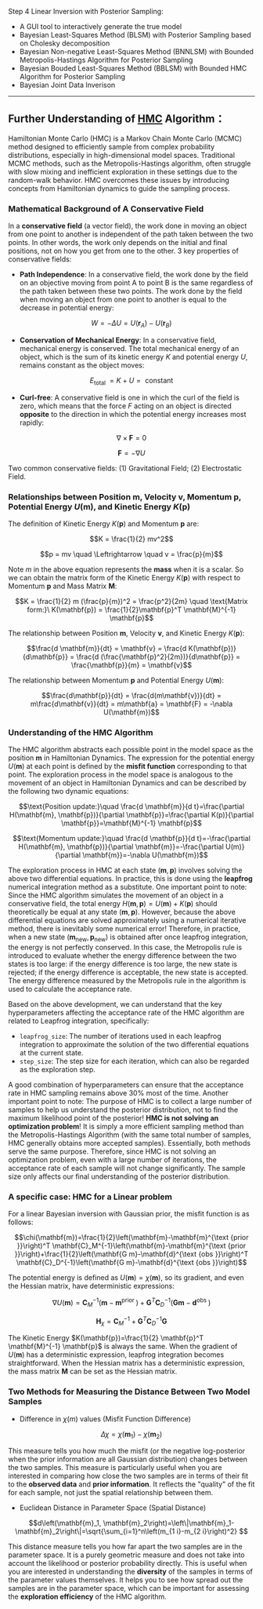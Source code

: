 Step 4 Linear Inversion with Posterior Sampling: 
- A GUI tool to interactively generate the true model
- Bayesian Least-Squares Method (BLSM) with Posterior Sampling based on Cholesky decomposition
- Bayesian Non-negative Least-Squares Method (BNNLSM) with Bounded Metropolis-Hastings Algorithm for Posterior Sampling
- Bayesian Bouded Least-Squares Method (BBLSM) with Bounded HMC Algorithm for Posterior Sampling
- Bayesian Joint Data Inverison 

---

## Further Understanding of [HMC](https://en.wikipedia.org/wiki/Hamiltonian_Monte_Carlo) Algorithm：

Hamiltonian Monte Carlo (HMC) is a Markov Chain Monte Carlo (MCMC) method designed to efficiently sample from complex probability distributions, especially in high-dimensional model spaces. Traditional MCMC methods, such as the Metropolis-Hastings algorithm, often struggle with slow mixing and inefficient exploration in these settings due to the random-walk behavior. HMC overcomes these issues by introducing concepts from Hamiltonian dynamics to guide the sampling process. 

### Mathematical Background of  A Conservative Field

In a **conservative field** (a vector field), the work done in moving an object from one point to another is independent of the path taken between the two points. In other words, the work only depends on the initial and final positions, not on how you get from one to the other. 3 key properties of conservative fields:

- **Path Independence**: In a conservative field, the work done by the field on an objective moving from point A to point B is the same regardless of the path taken between these two points. The work done by the field when moving an object from one point to another is equal to the decrease in potential energy:
```math
W=-\Delta U=U\left(\mathbf{r}_A\right)-U\left(\mathbf{r}_B\right)
```

- **Conservation of Mechanical Energy**: In a conservative field, mechanical energy is conserved. The total mechanical energy of an object, which is the sum of its kinetic energy $K$ and potential energy $U$, remains constant as the object moves:
```math
E_{\text {total }}=K+U=\text { constant }
```

- **Curl-free**: A conservative field is one in which the curl of the field is zero, which means that the force $`F`$ acting on an object is directed **opposite** to the direction in which the potential energy increases most rapidly:
```math
\nabla \times \mathbf{F}=0
```
```math
\mathbf{F}=-\nabla U
```

Two common conservative fields: (1) Gravitational Field;  (2) Electrostatic Field.

### Relationships between Position $\mathbf{m}$,  Velocity $\mathbf{v}$, Momentum $\mathbf{p}$, Potential Energy $U(\mathbf{m})$, and Kinetic Energy $K(\mathbf{p})$

The definition of Kinetic Energy $`K(\mathbf{p})`$ and Momentum $`\mathbf{p}`$ are:
```math
K = \frac{1}{2} mv^2
```
```math
p = mv \quad \Leftrightarrow \quad  v = \frac{p}{m}
```

Note $`m`$ in the above equation represents the **mass** when it is a scalar. So we can obtain the matrix form of the Kinetic Energy $`K(\mathbf{p})`$ with respect to Momentum $`\mathbf{p}`$ and Mass Matrix $`\mathbf{M}`$:
```math
K = \frac{1}{2} m (\frac{p}{m})^2 = \frac{p^2}{2m} \quad \text{Matrix form:}\ K(\mathbf{p}) = \frac{1}{2}\mathbf{p}^T \mathbf{M}^{-1} \mathbf{p}
```

The relationship between Position $`\mathbf{m}`$, Velocity $`\mathbf{v}`$, and Kinetic Energy $`K(\mathbf{p})`$:
```math
\frac{d \mathbf{m}}{dt} = \mathbf{v} = \frac{d K(\mathbf{p})}{d\mathbf{p}} = \frac{d (\frac{\mathbf{p}^2}{2m})}{d\mathbf{p}} = \frac{\mathbf{p}}{m} = \mathbf{v}
```

The relationship between Momentum $\mathbf{p}$ and Potential Energy $`U(\mathbf{m})`$:
```math
\frac{d\mathbf{p}}{dt} = \frac{d(m\mathbf{v})}{dt} = m\frac{d\mathbf{v}}{dt} = m\mathbf{a} = \mathbf{F} = -\nabla U(\mathbf{m})
```

### Understanding of the HMC Algorithm

The HMC algorithm abstracts each possible point in the model space as the position $`\mathbf{m}`$ in Hamiltonian Dynamics. The expression for the potential energy $`U(\mathbf{m})`$ at each point is defined by the **misfit function** corresponding to that point. The exploration process in the model space is analogous to the movement of an object in Hamiltonian Dynamics and can be described by the following two dynamic equations:
```math
\text{Position update:}\quad \frac{d \mathbf{m}}{d t}=\frac{\partial H(\mathbf{m}, \mathbf{p})}{\partial \mathbf{p}}=\frac{\partial K(p)}{\partial \mathbf{p}}=\mathbf{M}^{-1} \mathbf{p}
```

```math
\text{Momentum update:}\quad \frac{d \mathbf{p}}{d t}=-\frac{\partial H(\mathbf{m}, \mathbf{p})}{\partial \mathbf{m}}=-\frac{\partial U(m)}{\partial \mathbf{m}}=-\nabla U(\mathbf{m})
```

The exploration process in HMC at each state $`(\mathbf{m}, \mathbf{p})`$ involves solving the above two differential equations. In practice, this is done using the **leapfrog** numerical integration method as a substitute. One important point to note: Since the HMC algorithm simulates the movement of an object in a conservative field, the total energy $`H(\mathbf{m}, \mathbf{p}) = U(\mathbf{m}) + K(\mathbf{p})`$ should theoretically be equal at any state $`(\mathbf{m}, \mathbf{p})`$. However, because the above differential equations are solved approximately using a numerical iterative method, there is inevitably some numerical error! Therefore, in practice, when a new state $`(\mathbf{m}_{\text{new}}, \mathbf{p}_{\text{new}})`$ is obtained after once leapfrog integration, the energy is not perfectly conserved. In this case, the Metropolis rule is introduced to evaluate whether the energy difference between the two states is too large: if the energy difference is too large, the new state is rejected; if the energy difference is acceptable, the new state is accepted. The energy difference measured by the Metropolis rule in the algorithm is used to calculate the acceptance rate.

Based on the above development, we can understand that the key hyperparameters affecting the acceptance rate of the HMC algorithm are related to Leapfrog integration, specifically:

- `leapfrog_size`: The number of iterations used in each leapfrog integration to approximate the solution of the two differential equations at the current state.
- `step_size`: The step size for each iteration, which can also be regarded as the exploration step.

A good combination of hyperparameters can ensure that the acceptance rate in HMC sampling remains above 30% most of the time. Another important point to note: The purpose of HMC is to collect a large number of samples to help us understand the posterior distribution, not to find the maximum likelihood point of the posterior! **HMC is not solving an optimization problem**! It is simply a more efficient sampling method than the Metropolis-Hastings Algorithm (with the same total number of samples, HMC generally obtains more accepted samples). Essentially, both methods serve the same purpose. Therefore, since HMC is not solving an optimization problem, even with a large number of iterations, the acceptance rate of each sample will not change significantly. The sample size only affects our final understanding of the posterior distribution.

### A specific case: HMC for a Linear problem

For a linear Bayesian inversion with Gaussian prior, the misfit function is as follows:
```math
\chi(\mathbf{m})=\frac{1}{2}\left(\mathbf{m}-\mathbf{m}^{\text {prior }}\right)^T \mathbf{C}_M^{-1}\left(\mathbf{m}-\mathbf{m}^{\text {prior }}\right)+\frac{1}{2}\left(\mathbf{G m}-\mathbf{d}^{\text {obs }}\right)^T \mathbf{C}_D^{-1}\left(\mathbf{G m}-\mathbf{d}^{\text {obs }}\right)
```

The potential energy is defined as $`U(\mathbf{m}) = \chi(\mathbf{m})`$, so its gradient, and even the Hessian matrix, have deterministic expressions:
```math
\nabla U(\mathbf{m})=\mathbf{C}_M^{-1}\left(\mathbf{m}-\mathbf{m}^{\text {prior }}\right)+\mathbf{G}^T \mathbf{C}_D^{-1}\left(\mathbf{G} \mathbf{m}-\mathbf{d}^{\text {obs }}\right)
```

```math
\mathbf{H}_\chi=\mathbf{C}_M^{-1}+\mathbf{G}^T \mathbf{C}_D^{-1} \mathbf{G}
```

The Kinetic Energy $`K(\mathbf{p})=\frac{1}{2} \mathbf{p}^T \mathbf{M}^{-1} \mathbf{p}`$ is always the same. When the gradient of $`U(\mathbf{m})`$ has a deterministic expression, leapfrog integration becomes straightforward. When the Hessian matrix has a deterministic expression, the mass matrix $`\mathbf{M}`$ can be set as the Hessian matrix. 

### Two Methods for Measuring the Distance Between Two Model Samples

- Difference in $`\chi(m)`$ values (Misfit Function Difference)
```math
\Delta \chi=\chi\left(\mathbf{m}_1\right)-\chi\left(\mathbf{m}_2\right)
```
This measure tells you how much the misfit (or the negative log-posterior when the prior information are all Gaussian distribution) changes between the two samples.   This measure is particularly useful when you are interested in comparing how close the two samples are in terms of their fit to the **observed data** and **prior information**. It reflects the "quality" of the fit for each sample, not just the spatial relationship between them.

- Euclidean Distance in Parameter Space (Spatial Distance)
```math
d\left(\mathbf{m}_1, \mathbf{m}_2\right)=\left\|\mathbf{m}_1-\mathbf{m}_2\right\|=\sqrt{\sum_{i=1}^n\left(m_{1 i}-m_{2 i}\right)^2}  
```
This distance measure tells you how far apart the two samples are in the parameter space. It is a purely geometric measure and does not take into account the likelihood or posterior probability directly. This is useful when you are interested in understanding the **diversity** of the samples in terms of the parameter values themselves. It helps you to see how spread out the samples are in the parameter space, which can be important for assessing the **exploration efficiency** of the HMC algorithm.
